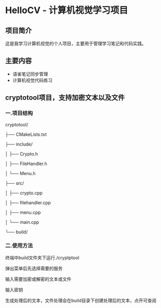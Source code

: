# HelloCV - 计算机视觉学习项目

## 项目简介
这是我学习计算机视觉的个人项目，主要用于管理学习笔记和代码实践。

## 主要内容
- 语雀笔记同步管理
-  计算机视觉代码练习  
## cryptotool项目，支持加密文本以及文件
### 一.项目结构
cryptotool/

├── CMakeLists.txt          

├── include/                

│   ├── Crypto.h

│   ├── FileHandler.h

│   └── Menu.h

├── src/                    

│   ├── crypto.cpp

│   ├── filehandler.cpp

│   ├── menu.cpp

│   └── main.cpp

└── build/         

### 二.使用方法
终端中build文件夹下运行./cryptptool

弹出菜单后先选择需要的服务

输入需要加密或解密的文本或文件

输入密钥

生成处理后的文本，文件处理会在build目录下创建处理后的文本，点开可查阅
